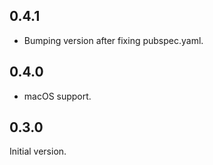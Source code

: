 ## 0.4.1

* Bumping version after fixing pubspec.yaml.

## 0.4.0

* macOS support.

## 0.3.0

Initial version.